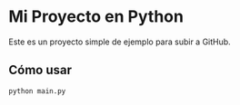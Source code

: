 # Mi Proyecto en Python

Este es un proyecto simple de ejemplo para subir a GitHub.

## Cómo usar

```bash
python main.py
